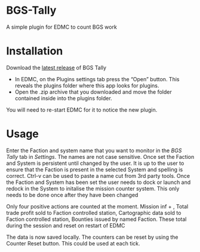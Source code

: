 # BGS-Tally
A simple plugin for EDMC to count BGS work

# Installation
Download the [latest release](https://github.com/tezw21/BGS-Tally/releases/tag/v1.1) of BGS Tally
 - In EDMC, on the Plugins settings tab press the “Open” button. This reveals the plugins folder where this app looks for plugins.
 - Open the .zip archive that you downloaded and move the folder contained inside into the plugins folder.

You will need to re-start EDMC for it to notice the new plugin.

# Usage
Enter the Faction and system name that you want to monitor in the *BGS Tally* tab in *Settings*. The names are not case sensitive. Once set the Faction and System is persistent until changed by the user. It is up to the user to ensure that the Faction is present in the selected System and spelling is correct. Ctrl-v can be used to paste a name cut from 3rd party tools. 
Once the Faction and System has been set the user needs to dock or launch and redock in the System to initalise the mission counter system. This only needs to be done once after they have been changed

Only four positive actions are counted at the moment. Mission inf + , Total trade profit sold to Faction controlled station, Cartographic data sold to Faction controlled station, Bounties issued by named Faction. These total during the session and reset on restart of EDMC

The data is now saved locally. The counters can be reset by using the Counter Reset button. This could be used at each tick.
